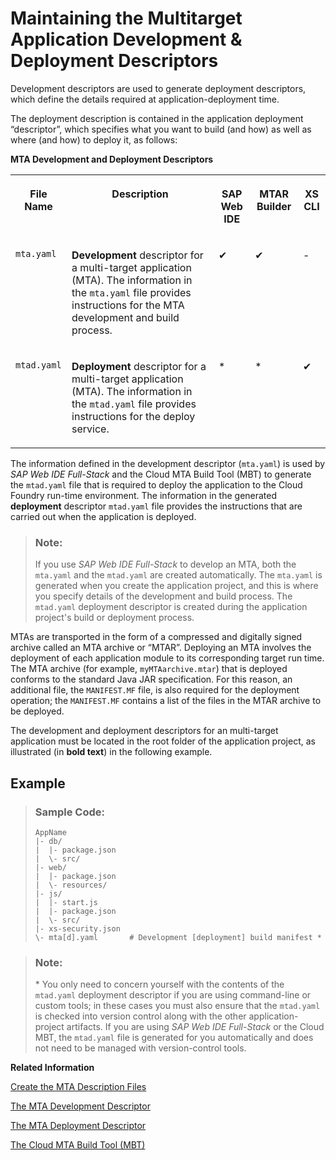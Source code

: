 <!-- loiob2e355a5137c4799932f776716b292c9 -->

# Maintaining the Multitarget Application Development & Deployment Descriptors

Development descriptors are used to generate deployment descriptors, which define the details required at application-deployment time.

The deployment description is contained in the application deployment “descriptor”, which specifies what you want to build \(and how\) as well as where \(and how\) to deploy it, as follows:

**MTA Development and Deployment Descriptors**


<table>
<tr>
<th valign="top">

File Name

</th>
<th valign="top">

Description

</th>
<th valign="top">

SAP Web IDE

</th>
<th valign="top">

MTAR Builder

</th>
<th valign="top">

XS CLI

</th>
</tr>
<tr>
<td valign="top">

`mta.yaml` 

</td>
<td valign="top">

**Development** descriptor for a multi-target application \(MTA\). The information in the `mta.yaml` file provides instructions for the MTA development and build process.

</td>
<td valign="top">

✔

</td>
<td valign="top">

✔

</td>
<td valign="top">

\-

</td>
</tr>
<tr>
<td valign="top">

`mtad.yaml` 

</td>
<td valign="top">

**Deployment** descriptor for a multi-target application \(MTA\). The information in the `mtad.yaml` file provides instructions for the deploy service.

</td>
<td valign="top">

\*

</td>
<td valign="top">

\*

</td>
<td valign="top">

✔

</td>
</tr>
</table>

The information defined in the development descriptor \(`mta.yaml`\) is used by *SAP Web IDE Full-Stack* and the Cloud MTA Build Tool \(MBT\) to generate the `mtad.yaml` file that is required to deploy the application to the Cloud Foundry run-time environment. The information in the generated **deployment** descriptor `mtad.yaml` file provides the instructions that are carried out when the application is deployed.

> ### Note:  
> If you use *SAP Web IDE Full-Stack* to develop an MTA, both the `mta.yaml` and the `mtad.yaml` are created automatically. The `mta.yaml` is generated when you create the application project, and this is where you specify details of the development and build process. The `mtad.yaml` deployment descriptor is created during the application project's build or deployment process.

MTAs are transported in the form of a compressed and digitally signed archive called an MTA archive or “MTAR”. Deploying an MTA involves the deployment of each application module to its corresponding target run time. The MTA archive \(for example, `myMTAarchive.mtar`\) that is deployed conforms to the standard Java JAR specification. For this reason, an additional file, the `MANIFEST.MF` file, is also required for the deployment operation; the `MANIFEST.MF` contains a list of the files in the MTAR archive to be deployed.

The development and deployment descriptors for an multi-target application must be located in the root folder of the application project, as illustrated \(in **bold text**\) in the following example.



## Example

> ### Sample Code:  
> ```
> AppName
> |- db/
> |  |- package.json
> |  \- src/                      
> |- web/
> |  |- package.json
> |  \- resources/                
> |- js/
> |  |- start.js
> |  |- package.json                          
> |  \- src/                      
> |- xs-security.json
> \- mta[d].yaml       # Development [deployment] build manifest *
> 
> ```

> ### Note:  
> \* You only need to concern yourself with the contents of the `mtad.yaml` deployment descriptor if you are using command-line or custom tools; in these cases you must also ensure that the `mtad.yaml` is checked into version control along with the other application-project artifacts. If you are using *SAP Web IDE Full-Stack* or the Cloud MBT, the `mtad.yaml` file is generated for you automatically and does not need to be managed with version-control tools.

**Related Information**  


[Create the MTA Description Files](create-the-mta-description-files-ebb42ef.md "Multi-target applications are defined in multiple descriptor files.")

[The MTA Development Descriptor](the-mta-development-descriptor-4486ada.md "Multi-target applications are defined in a design-time development descriptor.")

[The MTA Deployment Descriptor](the-mta-deployment-descriptor-33548a7.md "Description of the deployment options for a multitarget application.")

[The Cloud MTA Build Tool \(MBT\)](the-cloud-mta-build-tool-mbt-1412120.md "A new tool for building deployment archives for multitarget applications (MTA).")


